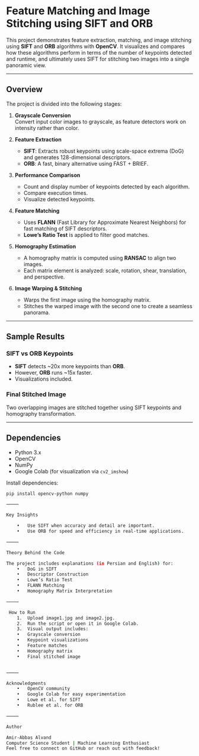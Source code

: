 #  Feature Matching and Image Stitching using SIFT and ORB

This project demonstrates feature extraction, matching, and image stitching using **SIFT** and **ORB** algorithms with **OpenCV**. It visualizes and compares how these algorithms perform in terms of the number of keypoints detected and runtime, and ultimately uses SIFT for stitching two images into a single panoramic view.

---

##  Overview

The project is divided into the following stages:

1. **Grayscale Conversion**  
   Convert input color images to grayscale, as feature detectors work on intensity rather than color.

2. **Feature Extraction**  
   - **SIFT**: Extracts robust keypoints using scale-space extrema (DoG) and generates 128-dimensional descriptors.  
   - **ORB**: A fast, binary alternative using FAST + BRIEF.

3. **Performance Comparison**  
   - Count and display number of keypoints detected by each algorithm.  
   - Compare execution times.  
   - Visualize detected keypoints.

4. **Feature Matching**  
   - Uses **FLANN** (Fast Library for Approximate Nearest Neighbors) for fast matching of SIFT descriptors.  
   - **Lowe’s Ratio Test** is applied to filter good matches.

5. **Homography Estimation**  
   - A homography matrix is computed using **RANSAC** to align two images.  
   - Each matrix element is analyzed: scale, rotation, shear, translation, and perspective.

6. **Image Warping & Stitching**  
   - Warps the first image using the homography matrix.  
   - Stitches the warped image with the second one to create a seamless panorama.

---

##  Sample Results

###  SIFT vs ORB Keypoints

- **SIFT** detects ~20x more keypoints than **ORB**.
- However, **ORB** runs ~15x faster.
- Visualizations included.

###  Final Stitched Image

Two overlapping images are stitched together using SIFT keypoints and homography transformation.

---

##  Dependencies

- Python 3.x
- OpenCV
- NumPy
- Google Colab (for visualization via `cv2_imshow`)

Install dependencies:
```bash
pip install opencv-python numpy

⸻

Key Insights

	•	Use SIFT when accuracy and detail are important.
	•	Use ORB for speed and efficiency in real-time applications.

⸻

Theory Behind the Code

The project includes explanations (in Persian and English) for:
	•	DoG in SIFT
	•	Descriptor Construction
	•	Lowe’s Ratio Test
	•	FLANN Matching
	•	Homography Matrix Interpretation

⸻

 How to Run
	1.	Upload image1.jpg and image2.jpg.
	2.	Run the script or open it in Google Colab.
	3.	Visual output includes:
	•	Grayscale conversion
	•	Keypoint visualizations
	•	Feature matches
	•	Homography matrix
	•	Final stitched image


⸻

Acknowledgments
	•	OpenCV community
	•	Google Colab for easy experimentation
	•	Lowe et al. for SIFT
	•	Rublee et al. for ORB

⸻

Author

Amir-Abbas Alvand
Computer Science Student | Machine Learning Enthusiast
Feel free to connect on GitHub or reach out with feedback!
